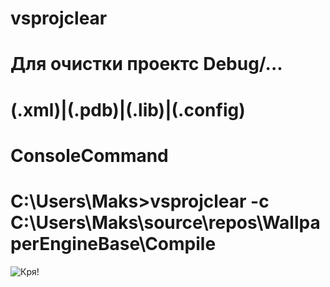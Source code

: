# vsprojclear
# Для очистки проектс Debug/...
# (\.xml)|(\.pdb)|(\.lib)|(\.config)
# ConsoleCommand 
# C:\Users\Maks>vsprojclear -c C:\Users\Maks\source\repos\WallpaperEngineBase\Compile
![Кря!](https://i.vgy.me/VpEy4l.png)

